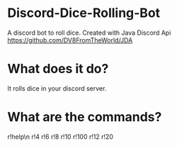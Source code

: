 # Discord-Dice-Rolling-Bot
A discord bot to roll dice. Created with Java Discord Api
https://github.com/DV8FromTheWorld/JDA

# What does it do?
It rolls dice in your discord server.

# What are the commands?
r!help\n
r!4
r!6
r!8
r!10
r!100
r!12
r!20
